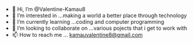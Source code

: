 - 👋 Hi, I’m @Valentine-Kamau8
- 👀 I’m interested in ...making a world a better place through technology
- 🌱 I’m currently learning ...coding and computer programming
- 💞️ I’m looking to collaborate on ...various pojects that i get to work with
- 📫 How to reach me ... kamauvalentine8@gmail.com

<!---
Valentine-Kamau8/Valentine-Kamau8 is a ✨ special ✨ repository because its `README.md` (this file) appears on your GitHub profile.
You can click the Preview link to take a look at your changes.
--->
